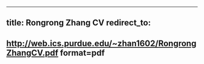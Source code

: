 
---
title: Rongrong Zhang CV
redirect_to:
  - 
http://web.ics.purdue.edu/~zhan1602/RongrongZhangCV.pdf
format=pdf
---